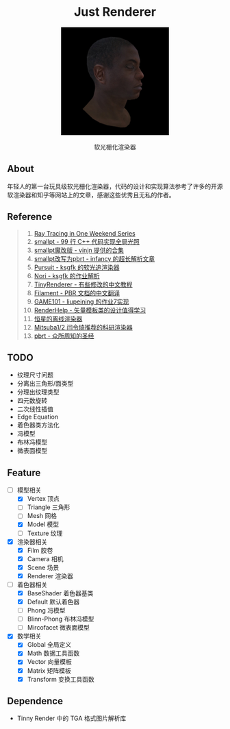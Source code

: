 
<h1 align="center">Just Renderer</h1>
<p align="center"><img src="Resource/Output/output.jpg" alt="Logo" WIDTH="50%"></p>
<p align="center">软光栅化渲染器</p>

## About

年轻人的第一台玩具级软光栅化渲染器，代码的设计和实现算法参考了许多的开源软渲染器和知乎等网站上的文章，感谢这些优秀且无私的作者。

## Reference

> 1. [Ray Tracing in One Weekend Series](https://raytracing.github.io/)
> 2. [smallpt - 99 行 C++ 代码实现全局光照](http://www.kevinbeason.com/smallpt/)
> 3. [smallpt魔改版 - vinjn 提供的合集](https://github.com/vinjn/learn-raytracing)
> 4. [smallpt改写为pbrt - infancy 的超长解析文章](https://infancy.github.io/smallpt2pbrt.html)
> 5. [Pursuit - ksgfk 的软光追渲染器](https://github.com/ksgfk/Pursuit)
> 6. [Nori - ksgfk 的作业解析](https://www.zhihu.com/column/c_1407025850030698496)
> 7. [TinyRenderer - 有些修改的中文教程](https://zhuanlan.zhihu.com/p/399056546)
> 8. [Filament - PBR 文档的中文翻译](https://jerkwin.github.io/filamentcn/Filament.md.html)
> 9. [GAME101 - liupeining 的作业7实现](https://github.com/liupeining/Games_101_homework/tree/main/a7)
> 10. [RenderHelp - 矢量模板类的设计值得学习](https://github.com/skywind3000/RenderHelp)
> 11. [恒星的离线渲染器](https://github.com/star-hengxing/cpu_offline_renderer)
> 12. [Mitsuba1/2 闫令琦推荐的科研渲染器](http://www.mitsuba-cornellBoxRenderer.org/)
> 13. [pbrt - 众所周知的圣经](https://www.pbr-book.org/3ed-2018/contents)

## TODO
- 纹理尺寸问题
- 分离出三角形/面类型
- 分理出纹理类型
- 四元数旋转
- 二次线性插值
- Edge Equation
- 着色器类方法化
- 冯模型
- 布林冯模型
- 微表面模型

## Feature
- [ ] 模型相关
  - [x] Vertex 顶点
  - [ ] Triangle 三角形
  - [ ] Mesh 网格
  - [x] Model 模型
  - [ ] Texture 纹理
- [x] 渲染器相关
  - [x] Film 胶卷
  - [x] Camera 相机
  - [x] Scene 场景
  - [x] Renderer 渲染器
- [ ] 着色器相关
  - [x] BaseShader 着色器基类
  - [x] Default 默认着色器
  - [ ] Phong 冯模型
  - [ ] Blinn-Phong 布林冯模型
  - [ ] Mircofacet 微表面模型
- [x] 数学相关
  - [x] Global 全局定义
  - [x] Math 数据工具函数
  - [x] Vector 向量模板
  - [x] Matrix 矩阵模板
  - [x] Transform 变换工具函数

## Dependence

- Tinny Render 中的 TGA 格式图片解析库